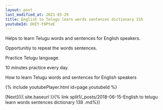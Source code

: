 ```yaml
---
layout: post
last_modified_at: 2021-03-29
title: English to Telugu learn words sentences dictionary 215 
youtubeId: OUIY-t9PteE
---
```

 
 
Helps to learn Telugu words and sentences for English speakers.

Opportunitiy to repeat the words sentences. 

Practice Telugu language. 
 
10 minutes practice every day. 
 
How to learn Telugu words and sentences for English speakers 
 
{% include youtubePlayer.html id=page.youtubeId %}
 
 
[Next]({{ site.baseurl }}{% link  split1/_posts/2018-06-15-English to telugu learn words sentences dictionary 138 .md%})
 
